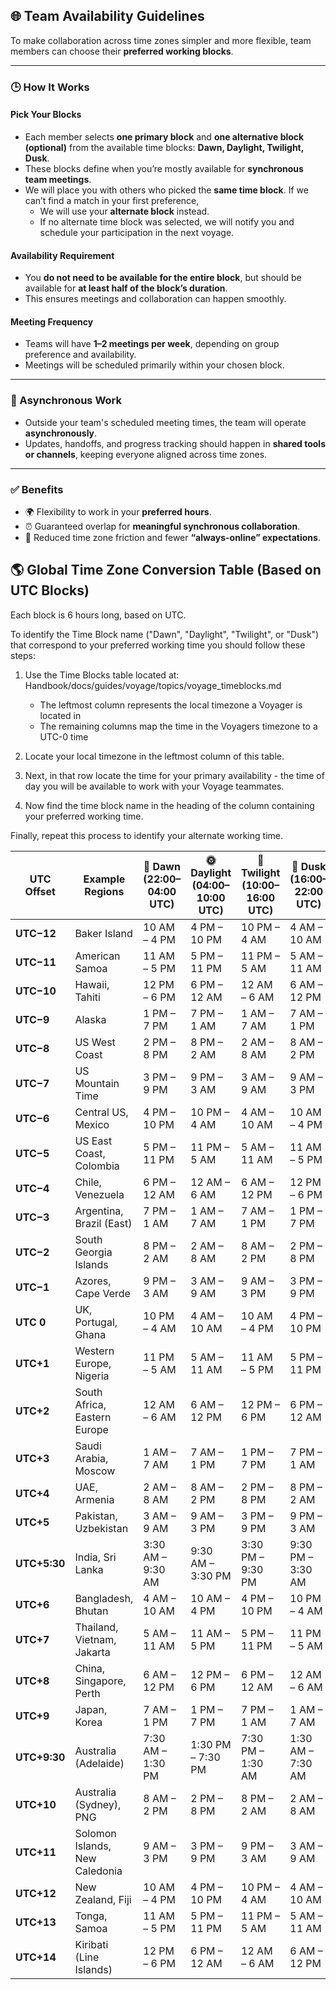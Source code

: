 ## 🌐 Team Availability Guidelines

To make collaboration across time zones simpler and more flexible, team members can choose their **preferred working blocks**.

---

### 🕒 How It Works

#### **Pick Your Blocks**
- Each member selects **one primary block** and **one alternative block (optional)** from the available time blocks: **Dawn, Daylight, Twilight, Dusk**.
- These blocks define when you’re mostly available for **synchronous team meetings**.
- We will place you with others who picked the **same time block**. If we can’t find a match in your first preference, 
    - We will use your **alternate block** instead.
    - If no alternate time block was selected, we will notify you and schedule your participation in the next voyage.
  
#### **Availability Requirement**
- You **do not need to be available for the entire block**, but should be available for **at least half of the block’s duration**.
- This ensures meetings and collaboration can happen smoothly.

#### **Meeting Frequency**
- Teams will have **1–2 meetings per week**, depending on group preference and availability.
- Meetings will be scheduled primarily within your chosen block.

---

### 💬 Asynchronous Work
- Outside your team's scheduled meeting times, the team will operate **asynchronously**.
- Updates, handoffs, and progress tracking should happen in **shared tools or channels**, keeping everyone aligned across time zones.

---

### ✅ Benefits
- 🌍 Flexibility to work in your **preferred hours**.
- ⏰ Guaranteed overlap for **meaningful synchronous collaboration**.
- 🤝 Reduced time zone friction and fewer **“always-online” expectations**.



## 🌎 Global Time Zone Conversion Table (Based on UTC Blocks)

Each block is 6 hours long, based on UTC.  

To identify the Time Block name ("Dawn", "Daylight", "Twilight", or "Dusk") that correspond to your preferred working time you should follow these steps:

1. Use the Time Blocks table located at: Handbook/docs/guides/voyage/topics/voyage_timeblocks.md
   * The leftmost column represents the local timezone a Voyager is located in
   * The remaining columns map the time in the Voyagers timezone to a UTC-0 time

2. Locate your local timezone in the leftmost column of this table.

3. Next, in that row locate the time for your primary availability - the time of day you will be available to work with your Voyage teammates.

4. Now find the time block name in the heading of the column containing your preferred working time.

Finally, repeat this process to identify your alternate working time.

| UTC Offset | Example Regions | 🌅 Dawn (22:00–04:00 UTC) | 🌞 Daylight (04:00–10:00 UTC) | 🌇 Twilight (10:00–16:00 UTC) | 🌙 Dusk (16:00–22:00 UTC) |
|-------------|----------------|----------------------------|--------------------------------|-------------------------------|---------------------------|
| **UTC−12** | Baker Island | 10 AM – 4 PM | 4 PM – 10 PM | 10 PM – 4 AM | 4 AM – 10 AM |
| **UTC−11** | American Samoa | 11 AM – 5 PM | 5 PM – 11 PM | 11 PM – 5 AM | 5 AM – 11 AM |
| **UTC−10** | Hawaii, Tahiti | 12 PM – 6 PM | 6 PM – 12 AM | 12 AM – 6 AM | 6 AM – 12 PM |
| **UTC−9** | Alaska | 1 PM – 7 PM | 7 PM – 1 AM | 1 AM – 7 AM | 7 AM – 1 PM |
| **UTC−8** | US West Coast | 2 PM – 8 PM | 8 PM – 2 AM | 2 AM – 8 AM | 8 AM – 2 PM |
| **UTC−7** | US Mountain Time | 3 PM – 9 PM | 9 PM – 3 AM | 3 AM – 9 AM | 9 AM – 3 PM |
| **UTC−6** | Central US, Mexico | 4 PM – 10 PM | 10 PM – 4 AM | 4 AM – 10 AM | 10 AM – 4 PM |
| **UTC−5** | US East Coast, Colombia | 5 PM – 11 PM | 11 PM – 5 AM | 5 AM – 11 AM | 11 AM – 5 PM |
| **UTC−4** | Chile, Venezuela | 6 PM – 12 AM | 12 AM – 6 AM | 6 AM – 12 PM | 12 PM – 6 PM |
| **UTC−3** | Argentina, Brazil (East) | 7 PM – 1 AM | 1 AM – 7 AM | 7 AM – 1 PM | 1 PM – 7 PM |
| **UTC−2** | South Georgia Islands | 8 PM – 2 AM | 2 AM – 8 AM | 8 AM – 2 PM | 2 PM – 8 PM |
| **UTC−1** | Azores, Cape Verde | 9 PM – 3 AM | 3 AM – 9 AM | 9 AM – 3 PM | 3 PM – 9 PM |
| **UTC 0** | UK, Portugal, Ghana | 10 PM – 4 AM | 4 AM – 10 AM | 10 AM – 4 PM | 4 PM – 10 PM |
| **UTC+1** | Western Europe, Nigeria | 11 PM – 5 AM | 5 AM – 11 AM | 11 AM – 5 PM | 5 PM – 11 PM |
| **UTC+2** | South Africa, Eastern Europe | 12 AM – 6 AM | 6 AM – 12 PM | 12 PM – 6 PM | 6 PM – 12 AM |
| **UTC+3** | Saudi Arabia, Moscow | 1 AM – 7 AM | 7 AM – 1 PM | 1 PM – 7 PM | 7 PM – 1 AM |
| **UTC+4** | UAE, Armenia | 2 AM – 8 AM | 8 AM – 2 PM | 2 PM – 8 PM | 8 PM – 2 AM |
| **UTC+5** | Pakistan, Uzbekistan | 3 AM – 9 AM | 9 AM – 3 PM | 3 PM – 9 PM | 9 PM – 3 AM |
| **UTC+5:30** | India, Sri Lanka | 3:30 AM – 9:30 AM | 9:30 AM – 3:30 PM | 3:30 PM – 9:30 PM | 9:30 PM – 3:30 AM |
| **UTC+6** | Bangladesh, Bhutan | 4 AM – 10 AM | 10 AM – 4 PM | 4 PM – 10 PM | 10 PM – 4 AM |
| **UTC+7** | Thailand, Vietnam, Jakarta | 5 AM – 11 AM | 11 AM – 5 PM | 5 PM – 11 PM | 11 PM – 5 AM |
| **UTC+8** | China, Singapore, Perth | 6 AM – 12 PM | 12 PM – 6 PM | 6 PM – 12 AM | 12 AM – 6 AM |
| **UTC+9** | Japan, Korea | 7 AM – 1 PM | 1 PM – 7 PM | 7 PM – 1 AM | 1 AM – 7 AM |
| **UTC+9:30** | Australia (Adelaide) | 7:30 AM – 1:30 PM | 1:30 PM – 7:30 PM | 7:30 PM – 1:30 AM | 1:30 AM – 7:30 AM |
| **UTC+10** | Australia (Sydney), PNG | 8 AM – 2 PM | 2 PM – 8 PM | 8 PM – 2 AM | 2 AM – 8 AM |
| **UTC+11** | Solomon Islands, New Caledonia | 9 AM – 3 PM | 3 PM – 9 PM | 9 PM – 3 AM | 3 AM – 9 AM |
| **UTC+12** | New Zealand, Fiji | 10 AM – 4 PM | 4 PM – 10 PM | 10 PM – 4 AM | 4 AM – 10 AM |
| **UTC+13** | Tonga, Samoa | 11 AM – 5 PM | 5 PM – 11 PM | 11 PM – 5 AM | 5 AM – 11 AM |
| **UTC+14** | Kiribati (Line Islands) | 12 PM – 6 PM | 6 PM – 12 AM | 12 AM – 6 AM | 6 AM – 12 PM |
